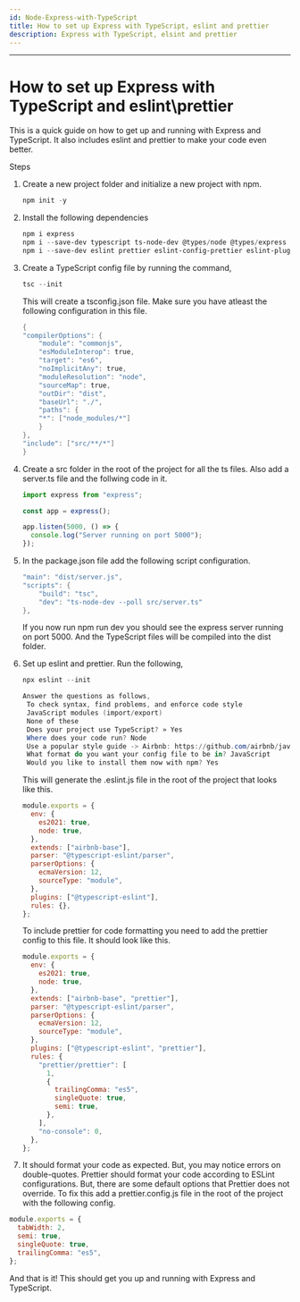 ```yaml
---
id: Node-Express-with-TypeScript
title: How to set up Express with TypeScript, eslint and prettier
description: Express with TypeScript, elsint and prettier
---
```


---

# How to set up Express with TypeScript and eslint\prettier

This is a quick guide on how to get up and running with Express and TypeScript. It also includes eslint and prettier to make your code even better.

Steps

1.  Create a new project folder and initialize a new project with npm.
    ```powershell
    npm init -y
    ```
2.  Install the following dependencies
    ```powershell
    npm i express
    npm i --save-dev typescript ts-node-dev @types/node @types/express
    npm i --save-dev eslint prettier eslint-config-prettier eslint-plugin-prettier @typescript-eslint/parser @typescript-eslint/eslint-plugin
    ```
3.  Create a TypeScript config file by running the command,
    ```powershell
    tsc --init
    ```
    This will create a tsconfig.json file. Make sure you have atleast the following configuration in this file.
    ```powershell
    {
    "compilerOptions": {
        "module": "commonjs",
        "esModuleInterop": true,
        "target": "es6",
        "noImplicitAny": true,
        "moduleResolution": "node",
        "sourceMap": true,
        "outDir": "dist",
        "baseUrl": "./",
        "paths": {
        "*": ["node_modules/*"]
        }
    },
    "include": ["src/**/*"]
    }
    ```
4.  Create a src folder in the root of the project for all the ts files. Also add a server.ts file and the follwing code in it.

    ```javascript
    import express from "express";

    const app = express();

    app.listen(5000, () => {
      console.log("Server running on port 5000");
    });
    ```

5.  In the package.json file add the following script configuration.

    ```powershell
    "main": "dist/server.js",
    "scripts": {
        "build": "tsc",
        "dev": "ts-node-dev --poll src/server.ts"
    },
    ```

    If you now run npm run dev you should see the express server running on port 5000. And the TypeScript files will be compiled into the dist folder.

6.  Set up eslint and prettier. Run the following,

    ```powershell
    npx eslint --init

    Answer the questions as follows,
     To check syntax, find problems, and enforce code style
     JavaScript modules (import/export)
     None of these
     Does your project use TypeScript? » Yes
     Where does your code run? Node
     Use a popular style guide -> Airbnb: https://github.com/airbnb/javascript
     What format do you want your config file to be in? JavaScript
     Would you like to install them now with npm? Yes
    ```

    This will generate the .eslint.js file in the root of the project that looks like this.

    ```javascript
    module.exports = {
      env: {
        es2021: true,
        node: true,
      },
      extends: ["airbnb-base"],
      parser: "@typescript-eslint/parser",
      parserOptions: {
        ecmaVersion: 12,
        sourceType: "module",
      },
      plugins: ["@typescript-eslint"],
      rules: {},
    };
    ```

    To include prettier for code formatting you need to add the prettier config to this file. It should look like this.

    ```javascript
    module.exports = {
      env: {
        es2021: true,
        node: true,
      },
      extends: ["airbnb-base", "prettier"],
      parser: "@typescript-eslint/parser",
      parserOptions: {
        ecmaVersion: 12,
        sourceType: "module",
      },
      plugins: ["@typescript-eslint", "prettier"],
      rules: {
        "prettier/prettier": [
          1,
          {
            trailingComma: "es5",
            singleQuote: true,
            semi: true,
          },
        ],
        "no-console": 0,
      },
    };
    ```

7.  It should format your code as expected. But, you may notice errors on double-quotes. Prettier should format your code according to ESLint configurations. But, there are some default options that Prettier does not override. To fix this add a prettier.config.js file in the root of the project with the following config.

```javascript
module.exports = {
  tabWidth: 2,
  semi: true,
  singleQuote: true,
  trailingComma: "es5",
};
```

And that is it! This should get you up and running with Express and TypeScript.
